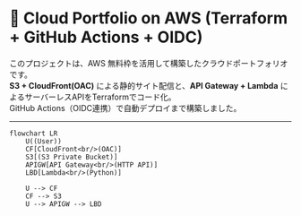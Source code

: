 # 🧰 Cloud Portfolio on AWS (Terraform + GitHub Actions + OIDC)

このプロジェクトは、AWS 無料枠を活用して構築したクラウドポートフォリオです。  
**S3 + CloudFront(OAC)** による静的サイト配信と、**API Gateway + Lambda** によるサーバーレスAPIをTerraformでコード化。  
GitHub Actions（OIDC連携）で自動デプロイまで構築しました。

---

```mermaid
flowchart LR
    U((User))
    CF[CloudFront<br/>(OAC)]
    S3[(S3 Private Bucket)]
    APIGW[API Gateway<br/>(HTTP API)]
    LBD[Lambda<br/>(Python)]

    U --> CF
    CF --> S3
    U --> APIGW --> LBD


